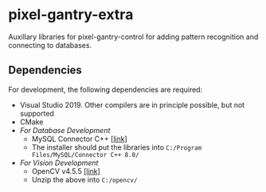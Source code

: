 # pixel-gantry-extra

Auxillary libraries for pixel-gantry-control for adding pattern recognition and connecting to databases.

## Dependencies

For development, the following dependencies are required:

- Visual Studio 2019. Other compilers are in principle possible, but not supported
- CMake
- *For Database Development*
    - MySQL Connector C++ [[link]](https://dev.mysql.com/downloads/connector/cpp/)
    - The installer should put the libraries into `C:/Program Files/MySQL/Connector C++ 8.0/`
- *For Vision Development*
    - OpenCV v4.5.5 [[link]](https://opencv.org/releases/)
    - Unzip the above into `C:/opencv/`
